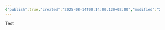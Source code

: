```yaml
---
{"publish":true,"created":"2025-08-14T00:14:00.120+02:00","modified":"2025-08-14T00:37:08.681+02:00","cssclasses":""}
---
```


Test